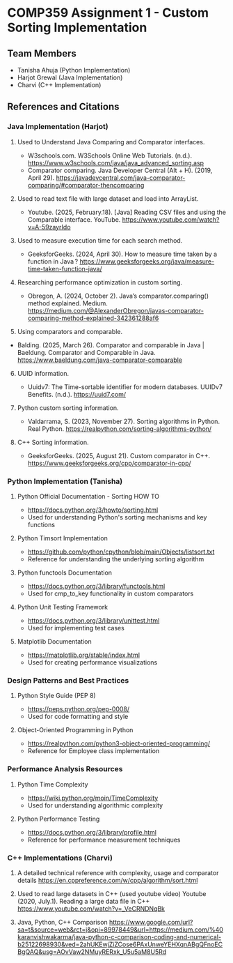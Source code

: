 # COMP359 Assignment 1 - Custom Sorting Implementation

## Team Members
- Tanisha Ahuja (Python Implementation)
- Harjot Grewal (Java Implementation)
- Charvi (C++ Implementation)

## References and Citations
### Java Implementation (Harjot)
1. Used to Understand Java Comparing and Comparator interfaces.
   - W3schools.com. W3Schools Online Web Tutorials. (n.d.). https://www.w3schools.com/java/java_advanced_sorting.asp
   - Comparator comparing. Java Developer Central (Alt + H). (2019, April 29). https://javadevcentral.com/java-comparator-comparing/#comparator-thencomparing 

2. Used to read text file with large dataset and load into ArrayList.
   - Youtube. (2025, February.18). [Java] Reading CSV files and using the Comparable interface. YouTube. https://www.youtube.com/watch?v=A-59zayrIdo

3. Used to measure execution time for each search method.
   - GeeksforGeeks. (2024, April 30). How to measure time taken by a function in Java ? https://www.geeksforgeeks.org/java/measure-time-taken-function-java/

4. Researching performance optimization in custom sorting.
   - Obregon, A. (2024, October 2). Java’s comparator.comparing() method explained. Medium. https://medium.com/@AlexanderObregon/javas-comparator-comparing-method-explained-342361288af6

5.  Using comparators and comparable.
   - Balding. (2025, March 26). Comparator and comparable in Java | Baeldung. Comparator and Comparable in Java. https://www.baeldung.com/java-comparator-comparable

6. UUID information.
   - Uuidv7: The Time-sortable identifier for modern databases. UUIDv7 Benefits. (n.d.). https://uuid7.com/

7. Python custom sorting information.
   - Valdarrama, S. (2023, November 27). Sorting algorithms in Python. Real Python. https://realpython.com/sorting-algorithms-python/

8. C++ Sorting information.
   - GeeksforGeeks. (2025, August 21). Custom comparator in C++. https://www.geeksforgeeks.org/cpp/comparator-in-cpp/

### Python Implementation (Tanisha)
1. Python Official Documentation - Sorting HOW TO
   - https://docs.python.org/3/howto/sorting.html
   - Used for understanding Python's sorting mechanisms and key functions

2. Python Timsort Implementation
   - https://github.com/python/cpython/blob/main/Objects/listsort.txt
   - Reference for understanding the underlying sorting algorithm

3. Python functools Documentation
   - https://docs.python.org/3/library/functools.html
   - Used for cmp_to_key functionality in custom comparators

4. Python Unit Testing Framework
   - https://docs.python.org/3/library/unittest.html
   - Used for implementing test cases

5. Matplotlib Documentation
   - https://matplotlib.org/stable/index.html
   - Used for creating performance visualizations

### Design Patterns and Best Practices
1. Python Style Guide (PEP 8)
   - https://peps.python.org/pep-0008/
   - Used for code formatting and style

2. Object-Oriented Programming in Python
   - https://realpython.com/python3-object-oriented-programming/
   - Reference for Employee class implementation

### Performance Analysis Resources
1. Python Time Complexity
   - https://wiki.python.org/moin/TimeComplexity
   - Used for understanding algorithmic complexity

2. Python Performance Testing
   - https://docs.python.org/3/library/profile.html
   - Reference for performance measurement techniques

### C++ Implementations (Charvi)
1. A detailed technical reference with complexity, usage and comparator details
   https://en.cppreference.com/w/cpp/algorithm/sort.html
   
2. Used to read large datasets in C++ (used youtube video)
   Youtube (2020, July.1). Reading a large data file in C++  https://www.youtube.com/watch?v=_VeCRNDNqBk
   
3. Java, Python, C++ Comparison
 https://www.google.com/url?sa=t&source=web&rct=j&opi=89978449&url=https://medium.com/%40karanvishwakarma/java-python-c-comparison-coding-and-numerical-b25122698930&ved=2ahUKEwjZiZCose6PAxUnweYEHXqnABgQFnoECBgQAQ&usg=AOvVaw2NMuyRERxk_U5u5aM8U5Rd

